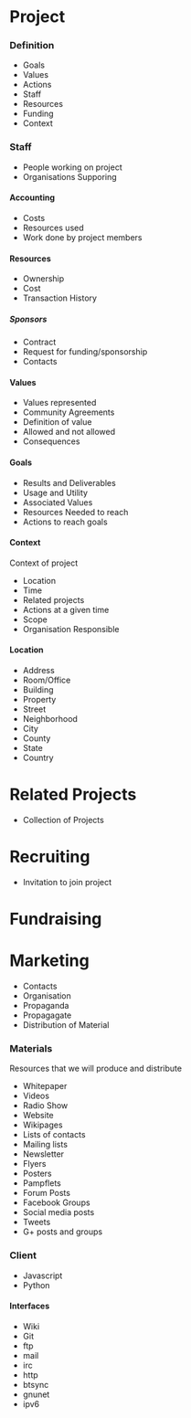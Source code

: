 
Project
=======

### Definition
* Goals
* Values
* Actions
* Staff
* Resources
* Funding
* Context

### Staff
* People working on project
* Organisations Supporing

#### Accounting
* Costs
* Resources used
* Work done by project members

#### Resources
* Ownership
* Cost
* Transaction History


##### Sponsors
* Contract
* Request for funding/sponsorship
* Contacts

#### Values
* Values represented
* Community Agreements
* Definition of value
* Allowed and not allowed
* Consequences

#### Goals
* Results and Deliverables
* Usage and Utility
* Associated Values
* Resources Needed to reach
* Actions to reach goals

#### Context
Context of project
* Location
* Time
* Related projects
* Actions at a given time
* Scope
* Organisation Responsible

#### Location
* Address
* Room/Office
* Building
* Property
* Street
* Neighborhood
* City
* County
* State
* Country

Related Projects
================

* Collection of Projects

Recruiting 
==========
* Invitation to join project

Fundraising
===========

Marketing
=========
* Contacts
* Organisation
* Propaganda
* Propagagate
* Distribution of Material

### Materials
Resources that we will produce and distribute
* Whitepaper
* Videos
* Radio Show
* Website
* Wikipages
* Lists of contacts
* Mailing lists
* Newsletter
* Flyers
* Posters
* Pampflets
* Forum Posts
* Facebook Groups
* Social media posts
* Tweets
* G+ posts and groups 

### Client
* Javascript
* Python 

#### Interfaces
* Wiki
* Git
* ftp
* mail
* irc
* http
* btsync
* gnunet
* ipv6
